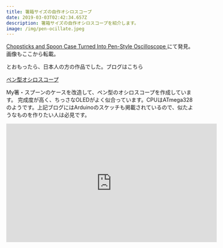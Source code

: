 ```yaml
---
title: 箸箱サイズの自作オシロスコープ
date: 2019-03-03T02:42:34.657Z
description: 箸箱サイズの自作オシロスコープを紹介します。
image: /img/pen-ocillate.jpeg
---
```

[Chopsticks and Spoon Case Turned Into Pen-Style Oscilloscope](https://blog.hackster.io/chopsticks-and-spoon-case-turned-into-pen-style-oscilloscope-dc5a310cda8c)にて発見。画像もここから転載。

とおもったら、日本人の方の作品でした。ブログはこちら

[ペン型オシロスコープ](http://radiopench.blog96.fc2.com/blog-category-55.html)

My箸・スプーンのケースを改造して、ペン型のオシロスコープを作成しています。
完成度が高く、ちっさなOLEDがよく似合っています。CPUはATmega328のようです。上記ブログにはArduinoのスケッチも掲載されているので、似たようなものを作りたい人は必見です。

<iframe width="560" height="315" src="https://www.youtube.com/embed/7QI9CRNEi2w" frameborder="0" allow="accelerometer; autoplay; encrypted-media; gyroscope; picture-in-picture" allowfullscreen></iframe>
